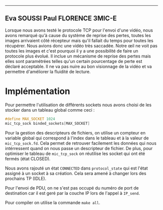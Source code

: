 ----
Eva SOUSSI
Paul FLORENCE
3MIC-E
----



Lorsque nous avons testé le protocole TCP pour l'envoi d'une vidéo, nous avons remarqué qu'à cause du système de reprise des pertes, toutes les images arrivaient côté récepteur mais qu'il fallait du temps pour toutes les récupérer. Nous avions donc une vidéo très saccadée. Notre œil ne voit pas toutes les images et c'est pourquoi il y a une possibilité de faire un protocole plus évolué. Il inclue un mécanisme de reprise des pertes mais elles sont paramétrées telles qu'un certain pourcentage de perte est déclaré acceptable. Il ne va pas nuire au bon visionnage de la vidéo et va permettre d'améliorer la fluidité de lecture.


# Implémentation

Pour permettre l'utilisation de différents sockets nous avons choisi de les stocker dans un tableau global comme ceci :

```c
#define MAX_SOCKET 1024
mic_tcp_sock binded_sockets[MAX_SOCKET]

```

Pour la gestion des descripteurs de fichiers, on utilise un compteur en variable global qui correspond à l'index dans le tableau et à la valeur de `mic_tcp_sock.fd`. Cela permet de retrouver facilement les données qui nous intérressent quand on nous passe un descripteur de fichier.
De plus, pour optimiser le tableau de `mic_tcp_sock` on réutilise les socket qui ont été fermés (état CLOSED).

Nous avons rajouté un état `CONNECTED` dans `protocol_state` qui est l'état assigné à un socket à sa création. Cela sera amené à changer lors des prochains TP (IDLE).

Pour l'envoi de PDU, on ne s'est pas occupé du numéro de port de destination car il est geré par la couche IP lors de l'appel à `IP_send`.

Pour compiler on utilise la commande `make all`.




